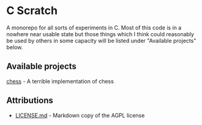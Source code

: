 # C Scratch
A monorepo for all sorts of experiments in C. Most of this code is in a nowhere near usable state but those things which I think could reasonably be used by others in some capacity will be listed under "Available projects" below.

## Available projects
[chess](https://github.com/Hypirae/cscratch/chess) - A terrible implementation of chess

## Attributions
- [LICENSE.md](https://github.com/IQAndreas/markdown-licenses/blob/master/gnu-agpl-v3.0.md) - Markdown copy of the AGPL license

